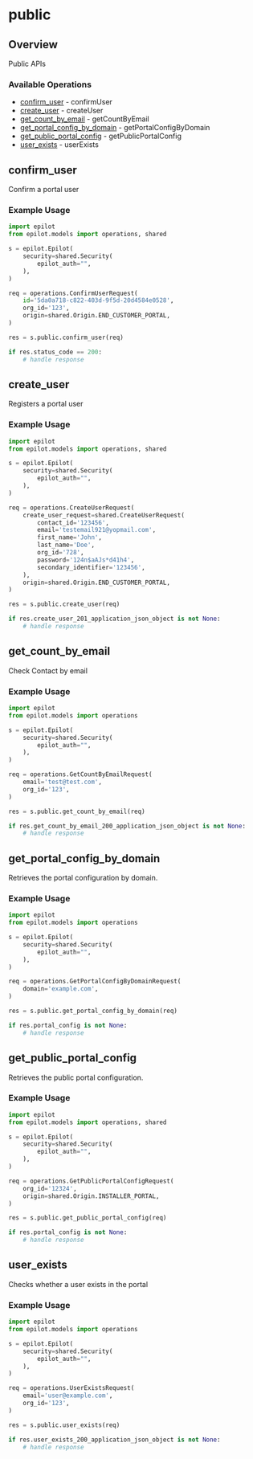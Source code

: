 # public

## Overview

Public APIs

### Available Operations

* [confirm_user](#confirm_user) - confirmUser
* [create_user](#create_user) - createUser
* [get_count_by_email](#get_count_by_email) - getCountByEmail
* [get_portal_config_by_domain](#get_portal_config_by_domain) - getPortalConfigByDomain
* [get_public_portal_config](#get_public_portal_config) - getPublicPortalConfig
* [user_exists](#user_exists) - userExists

## confirm_user

Confirm a portal user

### Example Usage

```python
import epilot
from epilot.models import operations, shared

s = epilot.Epilot(
    security=shared.Security(
        epilot_auth="",
    ),
)

req = operations.ConfirmUserRequest(
    id='5da0a718-c822-403d-9f5d-20d4584e0528',
    org_id='123',
    origin=shared.Origin.END_CUSTOMER_PORTAL,
)

res = s.public.confirm_user(req)

if res.status_code == 200:
    # handle response
```

## create_user

Registers a portal user

### Example Usage

```python
import epilot
from epilot.models import operations, shared

s = epilot.Epilot(
    security=shared.Security(
        epilot_auth="",
    ),
)

req = operations.CreateUserRequest(
    create_user_request=shared.CreateUserRequest(
        contact_id='123456',
        email='testemail921@yopmail.com',
        first_name='John',
        last_name='Doe',
        org_id='728',
        password='124n$aAJs*d41h4',
        secondary_identifier='123456',
    ),
    origin=shared.Origin.END_CUSTOMER_PORTAL,
)

res = s.public.create_user(req)

if res.create_user_201_application_json_object is not None:
    # handle response
```

## get_count_by_email

Check Contact by email

### Example Usage

```python
import epilot
from epilot.models import operations

s = epilot.Epilot(
    security=shared.Security(
        epilot_auth="",
    ),
)

req = operations.GetCountByEmailRequest(
    email='test@test.com',
    org_id='123',
)

res = s.public.get_count_by_email(req)

if res.get_count_by_email_200_application_json_object is not None:
    # handle response
```

## get_portal_config_by_domain

Retrieves the portal configuration by domain.

### Example Usage

```python
import epilot
from epilot.models import operations

s = epilot.Epilot(
    security=shared.Security(
        epilot_auth="",
    ),
)

req = operations.GetPortalConfigByDomainRequest(
    domain='example.com',
)

res = s.public.get_portal_config_by_domain(req)

if res.portal_config is not None:
    # handle response
```

## get_public_portal_config

Retrieves the public portal configuration.

### Example Usage

```python
import epilot
from epilot.models import operations, shared

s = epilot.Epilot(
    security=shared.Security(
        epilot_auth="",
    ),
)

req = operations.GetPublicPortalConfigRequest(
    org_id='12324',
    origin=shared.Origin.INSTALLER_PORTAL,
)

res = s.public.get_public_portal_config(req)

if res.portal_config is not None:
    # handle response
```

## user_exists

Checks whether a user exists in the portal

### Example Usage

```python
import epilot
from epilot.models import operations

s = epilot.Epilot(
    security=shared.Security(
        epilot_auth="",
    ),
)

req = operations.UserExistsRequest(
    email='user@example.com',
    org_id='123',
)

res = s.public.user_exists(req)

if res.user_exists_200_application_json_object is not None:
    # handle response
```

